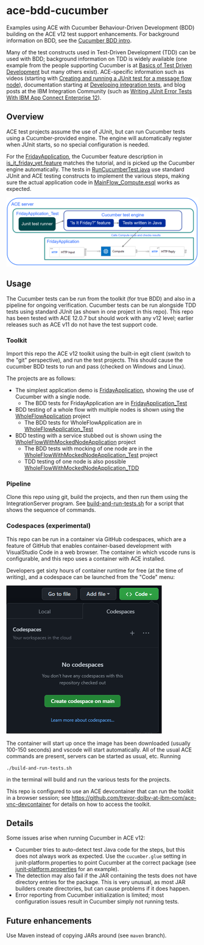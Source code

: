 # ace-bdd-cucumber
Examples using ACE with Cucumber Behaviour-Driven Development (BDD) building on the ACE v12
test support enhancements. For background information on BDD, see the [Cucumber BDD intro](https://cucumber.io/docs/bdd/).

Many of the test constructs used in Test-Driven Development (TDD) can be used with BDD; background
information on TDD is widely available (one example from the people supporting Cucumber is at
[Basics of Test Driven Development](https://smartbear.com/blog/basics-of-test-driven-development-tdd/)
but many others exist). ACE-specific information such as videos (starting with 
[Creating and running a JUnit test for a message flow node](https://www.youtube.com/watch?v=jwnKvcUcX30&t=0s)),
documentation starting at [Developing integration tests](https://www.ibm.com/docs/en/app-connect/12.0?topic=solutions-developing-integration-tests), 
and blog posts at the IBM Integration Community (such as
[Writing JUnit Error Tests With IBM App Connect Enterprise 12](https://community.ibm.com/community/user/integration/blogs/graham-haxby/2021/07/01/writing-juint-error-tests-with-ace)).

## Overview

ACE test projects assume the use of JUnit, but can run Cucumber tests using a Cucumber-provided engine.
The engine will automatically register when JUnit starts, so no special configuration is needed.

For the [FridayApplication](FridayApplication/README.md), the Cucumber feature description in 
[is_it_friday_yet.feature](FridayApplication_Test/src/main/resources/bdd/cucumber/is_it_friday_yet.feature) 
matches the tutorial, and is picked up the Cucumber engine automatically. 
The tests in [RunCucumberTest.java](FridayApplication_Test/src/main/java/bdd/cucumber/RunCucumberTest.java) use standard 
JUnit and ACE testing constructs to implement the various steps, making sure the actual application code in 
[MainFlow_Compute.esql](FridayApplication/MainFlow_Compute.esql) works as expected.

![BDD overview](FridayApplication/bdd-overview.png)


## Usage 

The Cucumber tests can be run from the toolkit (for true BDD) and also in a pipeline for ongoing verification. 
Cucumber tests can be run alongside TDD tests using standard JUnit (as shown in one project in this repo). This
repo has been tested with ACE 12.0.7 but should work with any v12 level; earlier releases such as ACE v11 do
not have the test support code.

### Toolkit

Import this repo the ACE v12 toolkit using the built-in egit client (switch to the "git" perspective), and 
run the test projects. This should cause the cucumber BDD tests to run and pass (checked on Windows and Linux).

The projects are as follows:

- The simplest application demo is [FridayApplication](FridayApplication/README.md), showing the use of Cucumber with a single node.
    - The BDD tests for FridayApplication are in [FridayApplication_Test](FridayApplication_Test/README.md)
- BDD testing of a whole flow with multiple nodes is shown using the [WholeFlowApplication](WholeFlowApplication/README.md) project
    - The BDD tests for WholeFlowApplication are in [WholeFlowApplication_Test](WholeFlowApplication_Test/README.md)
- BDD testing with a service stubbed out is shown using the [WholeFlowWithMockedNodeApplication](WholeFlowWithMockedNodeApplication/README.md) project
    - The BDD tests with mocking of one node are in the [WholeFlowWithMockedNodeApplication_Test](WholeFlowWithMockedNodeApplication_Test/README.md) project
    - TDD testing of one node is also possible [WholeFlowWithMockedNodeApplication_TDD](WholeFlowWithMockedNodeApplication_TDD/README.md)

### Pipeline

Clone this repo using git, build the projects, and then run them using the IntegrationServer program.
See [build-and-run-tests.sh](build-and-run-tests.sh) for a script that shows the sequence of commands.

### Codespaces (experimental)

This repo can be run in a container via GitHub codespaces, which are a feature of GitHub that enables 
container-based development with VisualStudio Code in a web browser. The container in which vscode
runs is configurable, and this repo uses a container with ACE installed.

Developers get sixty hours of container runtime for free (at the time of writing), and a codespace can be launched from the "Code" menu:

![Codespaces launch](/.devcontainer/codespaces-launch.png)

The container will start up once the image has been downloaded (usually 100-150 seconds)
and vscode will start automatically. All of the usual ACE commands are present, servers
can be started as usual, etc. Running
```
./build-and-run-tests.sh
```
in the terminal will build and run the various tests for the projects.

This repo is configured to use an ACE devcontainer that can run the toolkit in a browser 
session; see https://github.com/trevor-dolby-at-ibm-com/ace-vnc-devcontainer for details on
how to access the toolkit.

## Details

Some issues arise when running Cucumber in ACE v12:

- Cucumber tries to auto-detect test Java code for the steps, but this does not always work as expected. Use the `cucumber.glue` setting in junit-platform.properties to point Cucumber at the correct package (see [junit-platform.properties](FridayApplication_Test/src/main/resources/junit-platform.properties) for an example).
- The detection may also fail if the JAR containing the tests does not have directory entries for the package. This is very unusual, as most JAR builders create directories, but can cause problems if it does happen.
- Error reporting from Cucumber initialization is limited; most configuration issues result in Cucumber simply not running tests.

## Future enhancements

Use Maven instead of copying JARs around (see `maven` branch).
